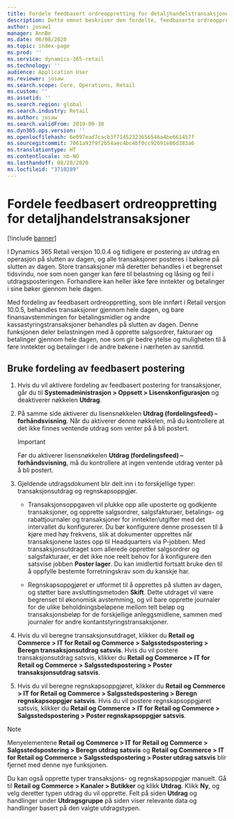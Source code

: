 ```yaml
---
title: Fordele feedbasert ordreoppretting for detaljhandelstransaksjoner
description: Dette emnet beskriver den fordelte, feedbaserte ordreopprettingen for butikktransaksjoner i Microsoft Dynamics 365 Commerce.
author: josaw1
manager: AnnBe
ms.date: 06/08/2020
ms.topic: index-page
ms.prod: ''
ms.service: dynamics-365-retail
ms.technology: ''
audience: Application User
ms.reviewer: josaw
ms.search.scope: Core, Operations, Retail
ms.custom: ''
ms.assetid: ''
ms.search.region: global
ms.search.industry: Retail
ms.author: josaw
ms.search.validFrom: 2019-09-30
ms.dyn365.ops.version: ''
ms.openlocfilehash: 6e097ead7cacb3f71452323656546a4be661457f
ms.sourcegitcommit: 7061a93f9f2b54aec4bc4bf0cc92691e86d383a6
ms.translationtype: HT
ms.contentlocale: nb-NO
ms.lasthandoff: 08/20/2020
ms.locfileid: "3710289"
---
```

# <a name="trickle-feed-based-order-creation-for-retail-store-transactions"></a>Fordele feedbasert ordreoppretting for detaljhandelstransaksjoner

[!include [banner](includes/banner.md)]

I Dynamics 365 Retail versjon 10.0.4 og tidligere er postering av utdrag en operasjon på slutten av dagen, og alle transaksjoner posteres i bøkene på slutten av dagen. Store transaksjoner må deretter behandles i et begrenset tidsvindu, noe som noen ganger kan føre til belastning og låsing og feil i utdragsposteringen. Forhandlere kan heller ikke føre inntekter og betalinger i sine bøker gjennom hele dagen.

Med fordeling av feedbasert ordreoppretting, som ble innført i Retail versjon 10.0.5, behandles transaksjoner gjennom hele dagen, og bare finansavstemmingen for betalingsmidler og andre kassastyringstransaksjoner behandles på slutten av dagen. Denne funksjonen deler belastningen med å opprette salgsordrer, fakturaer og betalinger gjennom hele dagen, noe som gir bedre ytelse og muligheten til å føre inntekter og betalinger i de andre bøkene i nærheten av sanntid. 


## <a name="how-to-use-trickle-feed-based-posting"></a>Bruke fordeling av feedbasert postering
  
1. Hvis du vil aktivere fordeling av feedbasert postering for transaksjoner, går du til **Systemadministrasjon > Oppsett > Lisenskonfigurasjon** og deaktiverer nøkkelen **Utdrag**.

2. På samme side aktiverer du lisensnøkkelen **Utdrag (fordelingsfeed) – forhåndsvisning**. Når du aktiverer denne nøkkelen, må du kontrollere at det ikke finnes ventende utdrag som venter på å bli postert. 

    > [!Important]
    > Før du aktiverer lisensnøkkelen **Utdrag (fordelingsfeed) – forhåndsvisning**, må du kontrollere at ingen ventende utdrag venter på å bli postert.

3. Gjeldende utdragsdokument blir delt inn i to forskjellige typer: transaksjonsutdrag og regnskapsoppgjør.

      - Transaksjonsoppgaven vil plukke opp alle uposterte og godkjente transaksjoner, og opprette salgsordrer, salgsfakturaer, betalings- og rabattjournaler og transaksjoner for inntekter/utgifter med det intervallet du konfigurerer. Du bør konfigurere denne prosessen til å kjøre med høy frekvens, slik at dokumenter opprettes når transaksjonene lastes opp til Headquarters via P-jobben. Med transaksjonsutdraget som allerede oppretter salgsordrer og salgsfakturaer, er det ikke noe reelt behov for å konfigurere den satsvise jobben **Poster lager**. Du kan imidlertid fortsatt bruke den til å oppfylle bestemte forretningskrav som du kanskje har.  
      
     - Regnskapsoppgjøret er utformet til å opprettes på slutten av dagen, og støtter bare avsluttingsmetoden **Skift**. Dette utdraget vil være begrenset til økonomisk avstemming, og vil bare opprette journaler for de ulike beholdningsbeløpene mellom telt beløp og transaksjonsbeløp for de forskjellige anleggsmidlene, sammen med journaler for andre kontantstyringstransaksjoner.   

4. Hvis du vil beregne transaksjonsutdraget, klikker du **Retail og Commerce > IT for Retail og Commerce > Salgsstedspostering > Beregn transaksjonsutdrag satsvis**. Hvis du vil postere transaksjonsutdrag satsvis, klikker du **Retail og Commerce > IT for Retail og Commerce > Salgsstedspostering > Poster transaksjonsutdrag satsvis**.

5. Hvis du vil beregne regnskapsoppgjøret, klikker du **Retail og Commerce > IT for Retail og Commerce > Salgsstedspostering > Beregn regnskapsoppgjør satsvis**. Hvis du vil postere regnskapsoppgjøret satsvis, klikker du **Retail og Commerce > IT for Retail og Commerce > Salgsstedspostering > Poster regnskapsoppgjør satsvis**.

> [!NOTE]
> Menyelementene **Retail og Commerce > IT for Retail og Commerce > Salgsstedspostering > Beregn utdrag satsvis** og **Retail og Commerce > IT for Retail og Commerce > Salgsstedspostering > Poster utdrag satsvis** blir fjernet med denne nye funksjonen.

Du kan også opprette typer transaksjons- og regnskapsoppgjør manuelt. Gå til **Retail og Commerce > Kanaler > Butikker** og klikk **Utdrag**. Klikk **Ny**, og velg deretter typen utdrag du vil opprette. Felt på siden **Utdrag** og handlinger under **Utdragsgruppe** på siden viser relevante data og handlinger basert på den valgte utdragstypen.
